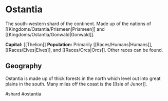 # Ostantia

The south-western shard of the continent. Made up of the nations of [[Kingdoms/Ostantia/Prismeen|Prismeen]] and [[Kingdoms/Ostantia/Gonwald|Gonwald]].

**Capital:** [[Thelion]]
**Population:** Primarily [[Races/Humans|Humans]], [[Races/Elves|Elves]], and [[Races/Orcs|Orcs]]. Other races can be found.

## Geography
Ostantia is made up of thick forests in the north which level out into great plains in the south. Many miles off the coast is the [[Isle of Junor]].

#shard #ostantia